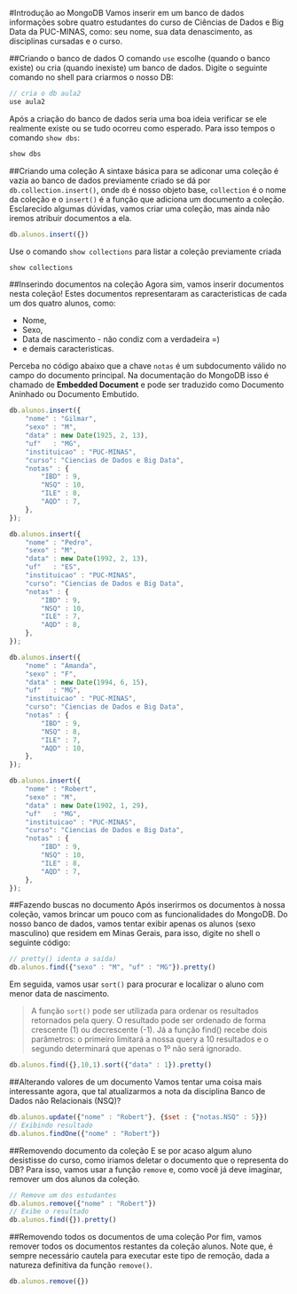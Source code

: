 #Introdução ao MongoDB
Vamos inserir em um banco de dados informações sobre quatro estudantes do curso de Ciências de Dados e Big Data da PUC-MINAS, como: seu nome, sua data denascimento, as disciplinas cursadas e o curso.

##Criando o banco de dados
O comando `use` escolhe (quando o banco existe) ou cria (quando inexiste) um banco de dados.
Digite o seguinte comando no shell para criarmos o nosso DB:

```javascript
// cria o db aula2
use aula2
```
Após a criação do banco de dados seria uma boa ideia verificar se ele realmente existe ou se tudo ocorreu como esperado. Para isso tempos o comando `show dbs`:

```javascript
show dbs
```
##Criando uma coleção
A sintaxe básica para se adiconar uma coleção é vazia ao banco de dados previamente criado se dá por `db.collection.insert()`, onde `db` é nosso objeto base, `collection` é o nome da coleção e o `insert()` é a função que adiciona um documento a coleção.   
Esclarecido algumas dúvidas, vamos criar uma coleção, mas ainda não iremos atribuir documentos a ela.
```javascript
db.alunos.insert({})
```
Use o comando `show collections` para listar a coleção previamente criada 
```javascript
show collections
```
##Inserindo documentos na coleção
Agora sim, vamos inserir documentos nesta coleção! Estes documentos representaram as caracteristicas de cada um dos quatro alunos, como:
* Nome,
* Sexo,
* Data de nascimento - não condiz com a verdadeira =)
* e demais caracteristicas.

Perceba no código abaixo que a chave `notas` é um subdocumento válido no campo do documento principal. Na documentação do MongoDB isso é chamado de **Embedded Document** e pode ser traduzido como Documento Aninhado ou Documento Embutido.
```javascript
db.alunos.insert({
    "nome" : "Gilmar",
    "sexo" : "M",
    "data" : new Date(1925, 2, 13),
    "uf"   : "MG",
    "instituicao" : "PUC-MINAS",
    "curso": "Ciencias de Dados e Big Data",
    "notas" : {
        "IBD" : 9,
        "NSQ" : 10,
        "ILE" : 8,
        "AQD" : 7,
    },
});

db.alunos.insert({
    "nome" : "Pedro",
    "sexo" : "M",
    "data" : new Date(1992, 2, 13),
    "uf"   : "ES",
    "instituicao" : "PUC-MINAS",
    "curso": "Ciencias de Dados e Big Data",
    "notas" : {
        "IBD" : 9,
        "NSQ" : 10,
        "ILE" : 7,
        "AQD" : 8,
    },
});

db.alunos.insert({
    "nome" : "Amanda",
    "sexo" : "F",
    "data" : new Date(1994, 6, 15),
    "uf"   : "MG",
    "instituicao" : "PUC-MINAS",
    "curso": "Ciencias de Dados e Big Data",
    "notas" : {
        "IBD" : 9,
        "NSQ" : 8,
        "ILE" : 7,
        "AQD" : 10,
    },
});

db.alunos.insert({
    "nome" : "Robert",
    "sexo" : "M",
    "data" : new Date(1902, 1, 29),
    "uf"   : "MG",
    "instituicao" : "PUC-MINAS",
    "curso": "Ciencias de Dados e Big Data",
    "notas" : {
        "IBD" : 9,
        "NSQ" : 10,
        "ILE" : 8,
        "AQD" : 7,
    },
});
```
##Fazendo buscas no documento
Após inserirmos os documentos à nossa coleção, vamos brincar um pouco com as funcionalidades do MongoDB. Do nosso banco de dados, vamos tentar exibir apenas os alunos (sexo masculino) que residem em Minas Gerais, para isso, digite no shell o seguinte código: 

```javascript
// pretty() identa a saída)
db.alunos.find({"sexo" : "M", "uf" : "MG"}).pretty()
```
Em seguida, vamos usar `sort()` para procurar e localizar o aluno com menor data de nascimento. 
> A função `sort()` pode ser utilizada para ordenar os resultados retornados pela query. O resultado pode ser ordenado de forma crescente (1) ou decrescente (-1). 
> Já a função find() recebe dois parâmetros: o primeiro limitará a nossa query a 10 resultados e o segundo determinará que apenas o 1º não será ignorado.

```javascript
db.alunos.find({},10,1).sort({"data" : 1}).pretty()
```
##Alterando valores de um documento
Vamos tentar uma coisa mais interessante agora, que tal atualizarmos a nota da disciplina Banco de Dados não Relacionais (NSQ)?

```javascript
db.alunos.update({"nome" : "Robert"}, {$set : {"notas.NSQ" : 5}})
// Exibindo resultado
db.alunos.findOne({"nome" : "Robert"})
```
##Removendo documento da coleção
E se por acaso algum aluno desistisse do curso, como iriamos deletar o documento que o representa do DB? Para isso, vamos usar a função `remove` e, como você já deve imaginar, remover um dos alunos da coleção.

```javascript
// Remove um dos estudantes
db.alunos.remove({"nome" : "Robert"})
// Exibe o resultado
db.alunos.find({}).pretty()
```
##Removendo todos os documentos de uma coleção
Por fim, vamos remover todos os documentos restantes da coleção alunos. Note que, é sempre necessário cautela para executar este tipo de remoção, dada a natureza definitiva da função `remove()`.  

```javascript
db.alunos.remove({})
```
